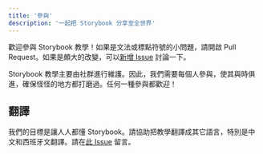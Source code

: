 ```yaml
---
title: '參與'
description: '一起把 Storybook 分享至全世界'
---
```


歡迎參與 Storybook 教學！如果是文法或標點符號的小問題，請開啟 Pull Request。如果是頗大的改變，可以[新增 Issue](https://github.com/chromaui/learnstorybook.com/issues) 討論一下。

Storybook 教學主要由社群進行維護。因此，我們需要每個人參與，使其與時俱進，確保怪怪的地方都打磨過。任何一種參與都歡迎！

## 翻譯

我們的目標是讓人人都懂 Storybook。請協助把教學翻譯成其它語言，特別是中文和西班牙文翻譯。請在[此 Issue](https://github.com/chromaui/learnstorybook.com/issues/3) 留言。
